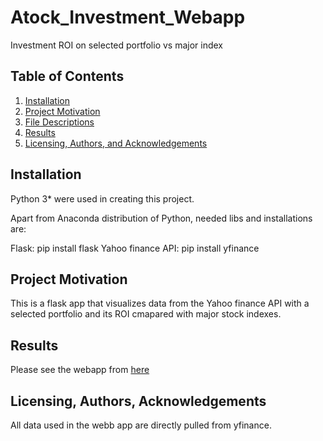 # Atock_Investment_Webapp
Investment ROI on selected portfolio vs major index

## Table of Contents

1. [Installation](#installation)
2. [Project Motivation](#motivation)
3. [File Descriptions](#files)
4. [Results](#results)
5. [Licensing, Authors, and Acknowledgements](#licensing)

## Installation <a name="installation"></a>

Python 3* were used in creating this project.

Apart from Anaconda distribution of Python, needed libs and installations are:

Flask: pip install flask
Yahoo finance API: pip install yfinance


## Project Motivation<a name="motivation"></a>

This is a flask app that visualizes data from the Yahoo finance API with a selected portfolio and its ROI cmapared with major stock indexes. 

## Results<a name="results"></a>

Please see the webapp from [here](https://portfolio-roi-vs-index.herokuapp.com)

## Licensing, Authors, Acknowledgements<a name="licensing"></a>

All data used in the webb app are directly pulled from yfinance. 
